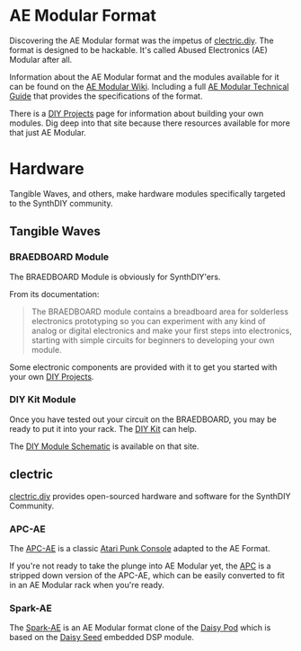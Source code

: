 # AE Modular Format

Discovering the AE Modular format was the impetus of [clectric.diy](https://clectric.diy). The format is designed to be hackable. It's called Abused Electronics (AE) Modular after all.

Information about the AE Modular format and the modules available for it can be found on the [AE Modular Wiki](https://wiki.aemodular.com/). Including a full [AE Modular Technical Guide](https://wiki.aemodular.com/#/diy/aemodular-technical-guide.md) that provides the specifications of the format.

There is a [DIY Projects](https://wiki.aemodular.com/#/diy) page for information about building your own modules. Dig deep into that site because there resources available for more that just AE Modular.

# Hardware

Tangible Waves, and others, make hardware modules specifically targeted to the SynthDIY community.

## Tangible Waves

### BRAEDBOARD Module

The BRAEDBOARD Module is obviously for SynthDIY'ers.

From its documentation:
> The BRAEDBOARD module contains a breadboard area for solderless electronics prototyping so you can experiment with any kind of analog or digital electronics and make your first steps into electronics, starting with simple circuits for beginners to developing your own module.

Some electronic components are provided with it to get you started with your own [DIY Projects](https://wiki.aemodular.com/#/diy).

### DIY Kit Module

Once you have tested out your circuit on the BRAEDBOARD, you may be ready to put it into your rack. The [DIY Kit](https://wiki.aemodular.com/#/modules/diy-kit) can help.

The [DIY Module Schematic](source/DIY-Kit/DIY-module-schematic.pdf) is available on that site.

## clectric

[clectric.diy](https://clectric.diy) provides open-sourced hardware and software for the SynthDIY Community.

### APC-AE

The [APC-AE](https://clectric.diy/APC-AE) is a classic [Atari Punk Console](https://sdiy.info/wiki/Atari_Punk_Console) adapted to the AE Format.

If you're not ready to take the plunge into AE Modular yet, the [APC](https://clectric.diy/APC) is a stripped down version of the APC-AE, which can be easily converted to fit in an AE Modular rack when you're ready.

### Spark-AE

The [Spark-AE](https://clectric.diy/Spark-AE) is an AE Modular format clone of the [Daisy Pod](https://daisy.audio/product/Daisy-Pod/) which is based on the [Daisy Seed](https://daisy.audio/hardware/Seed/) embedded DSP module.
